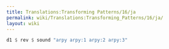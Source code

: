```yaml
---
title: Translations:Transforming Patterns/16/ja
permalink: wiki/Translations:Transforming_Patterns/16/ja/
layout: wiki
---
```


``` haskell
d1 $ rev $ sound "arpy arpy:1 arpy:2 arpy:3"
```
